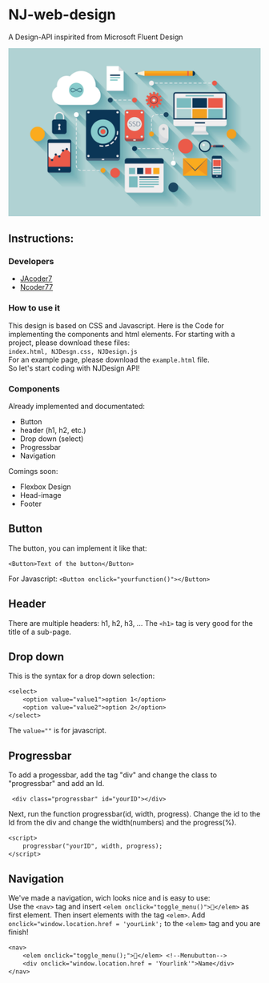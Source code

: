 # NJ-web-design
A Design-API inspirited from Microsoft Fluent Design

![NJDesgn Image](NJDesign-title-pic.jpg)

## Instructions:

### Developers
* [JAcoder7](https://github.com/JAcoder7 "go to his github-accont")
* [Ncoder77](https://github.com/Ncoder77 "go to his github-accont")
   
### How to use it
This design is based on CSS and Javascript. Here is the Code for implementing the components and html elements. For starting with a project, please download these files:   
```index.html, NJDesgn.css, NJDesign.js```   
For an example page, please download the ```example.html``` file.   
So let's start coding with NJDesign API!

### Components
Already implemented and documentated:
- Button
- header (h1, h2, etc.)
- Drop down (select)
- Progressbar
- Navigation

Comings soon:
- Flexbox Design
- Head-image
- Footer

## Button
The button, you can implement it like that:
``` 
<Button>Text of the button</Button>
```
For Javascript: ``` <Button onclick="yourfunction()"></Button> ```   

## Header
There are multiple headers: h1, h2, h3, ...
The ```<h1>``` tag is very good for the title of a sub-page.

## Drop down
This is the syntax for a drop down selection:
```
<select>
    <option value="value1">option 1</option>
    <option value="value2">option 2</option>
</select>
```
The ```value=""``` is for javascript.

## Progressbar
To add a progessbar, add the tag "div" and change the class to "progressbar" and add an Id.  

```
 <div class="progressbar" id="yourID"></div>
```

Next, run the function progressbar(id, width, progress).
Change the id to the Id from the div and change the width(numbers) and the progress(%).

```
<script>
    progressbar("yourID", width, progress);
</script>
```

## Navigation

We've made a navigation, wich looks nice and is easy to use:  
Use the ```<nav>``` tag and insert ```<elem onclick="toggle_menu()"></elem>``` as first element. Then insert elements with the tag ```<elem>```.
Add  ```onclick="window.location.href = 'yourLink';``` to the ```<elem>``` tag and you are finish!

```
<nav>
    <elem onclick="toggle_menu();"></elem> <!--Menubutton-->
    <div onclick="window.location.href = 'Yourlink'">Name</div>
</nav>
```